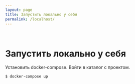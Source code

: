 ```yaml
---
layout: page
title: Запустить локально у себя
permalink: /localhost/
---
```


<br/>

# Запустить локально у себя

Установить docker-compose. Войти в каталог с проектом.

    $ docker-compose up
